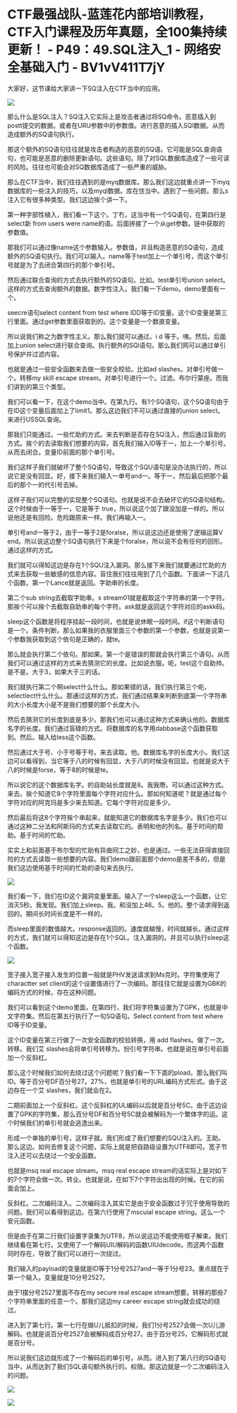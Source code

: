 # CTF最强战队-蓝莲花内部培训教程，CTF入门课程及历年真题，全100集持续更新！ - P49：49.SQL注入_1 - 网络安全基础入门 - BV1vV411T7jY

大家好，这节课给大家讲一下SQ注入在CTF当中的应用。

![](img/0a2d9f0d7ea5e0eea9668321197ba7b6_1.png)

那么什么是SQL注入？SQ注入它实际上是攻击者通过将SQ命令。恶意插入到postt提交的数据。或者在URU参数中的参数值。进行恶意的插入SQl数据。从而造成额外的SQ语句执行。

那这个额外的SQ语句往往就是攻击者构造的恶意的SQ语。它可能是SQL查询语句，也可能是恶意的删除更新语句。这些语句。除了对SQL数据库造成了一些可读的风险。往往也可能会对SQ数据库造成了一些严重的威胁。

那么在CTF当中，我们往往遇到的是myq数据库。那么我们这边就重点讲一下myq数据库的一些注入的技巧，以及myql数据。库在住当中。遇到了一些问题。那么s注入它有很多种类型。我们这边挨个讲一下。

第一种字部性植入，我们看一下这个。丁冇。这当中有一个SQ语句，在第四行是select新 from users were name的语。后面拼接了一个从get参数。链中获取的参数值。

那我们可以通过像name这个参数输入。参数值，并且构造恶意的SQ语句，造成额外的SQ语句执行。我们可以输入。name等于test加上一个单引号，而这个单引号就是为了去闭合第四行的那个单引号。

然后通过联合查询的方式去执行额外的SQ语句。比如。test单引号union select。这样的方式去查询额外的数据。数字性注入。我们看一下demo。demo里面有一个。

seecre语句select content from test where IDD等于ID变量。这个ID变量是第三行里面。通过get参数里面获取到的。这个变量是一个数直变量。

所以说我们称之为数字性主义。那么我们就可以通过。i d 等于。咦。然后。后面加上union select进行联合查询。执行额外的SQl语句。那么我们网可以通过单引号保护并过滤内容。

也就是通过一些安全函数来去做一些安全校验。比如ad slashes。对单引号做一个。转移my skill escape stream。对单引号进行一个。过滤。布尔行蒙座。而我们讲到的第三个类型。

我们可以看一下，在这个demo当中。在第九行。有1个SQ语句，这个SQ语句由于在ID这个变量后面加上了limit1。那么这边我们不可以通过直接的union select。来进行USSQL查询。

那我们只能通过。一些忙助的方式。来去判断是否存在SQ注入，然后通过盲助的方式。挨个的去读取我们想要的内容。首先我们输入ID等于一，加上一个单引号。从而去闭合。变量ID前面的那个单引号。

我们这样子我们就破坏了整个SQ语句，导致这个SQU语句是没办法执行的，所以说它是没有回显。好，接下来我们输入一单号and一。等于一，然后最后把那个最后的那个一的代引号去掉。

这样子我们可以完整的实现整个SQ语句。也就是说不会去破坏它的SQ语句结构。这个时候由于一等于一，它是等于 true，所以说这个加了跟没加是一样的。所以说他还是有回险。危险跟原来一样。我们再输入一。

单引号and一等于2，由于一等于2是foralse，所以说这边还是使用了逻辑运算V end。所以说这边整个SQ语句执行下来是个foralse，所以说不会有任何的回形。通过这样的方式。

我们就可以得知这边是存在1个SQU注入漏洞。那么接下来我们就要通过忙助的方式来去获取一些敏感的信息内容。盲住我们往往用到了几个函数。下面讲一下这几个函数。第一个Lance就是返回。字助串的长度。

第二个sub string去截取字助串。s stream01就是截取这个字符串的第一个字符。那挨个可以挨个去截取自助串的每个字符。ask就是返回这个字符对应的askk码。

sleep这个函数是将程序挂起一段时间，也就是说休眠一段时间。if这个判断语句是一个。条件判断。那么如果我的衣服里面三个参数的第一个参数，也就是说第一个参数我获取到这个依句是正确的，就te。

那么就会执行第二个依句。那如果。第一个是错误的那就会执行第三个语句。从而我们可以通过这样的方式来去猜测它的长度。比如说衣服。呃，test这个自助帅。是不是。大于3，如果大于三的话。

我们就执行第二个啊select什么什么。那如果错的话，我们执行第三个呃， selectlect什么什么。那通过这样的方式，我们通过结果来判断到底第一个字符串的大小长度大小是不是我们想要的那个长度大小。

然后去猜测它的长度到底是多少。那我们也可以通过这种方式来确认他的。数据库名字的长度。我们通过盲碌的方式。将数据库的名字用dabbase这个函数获取到。然后。输入给less这个函数。

然后通过大于号、小于号等于号。来去读取。他。数据库名字的长度大小。我们这边可以看得到，当它等于八的时候有回显，大于八的时候没有回显。也就是说大于八的时候是forse，等于8的时候是te。

所以说它的这个数据库名字。的自助站长度就是8。我我嘢。可以通过这种方式。来去。挨个知道它8个字符里面每个字符对应什么。那如何知道呢？就是通过每个字符对应的阿克玛是多少来去知道。它每个字符对应是多少。

然后最后将这8个字符挨个串起来，就能知道它的数据库名字是多少。我们也可以通过这种二分法和阿斯玛的方式来去读取它的。表明和他的列名。基于时间的帮助。基于时间的忙助。

实实上和前面基于布尔型的忙助有异曲同工之妙，也是通过。一些无法获得直接回险的方式去读取一些想要的内容。我们demo跟前面那个demo是差不多的，但是我们这边使用基于时间的忙助的语句来去执行。



![](img/0a2d9f0d7ea5e0eea9668321197ba7b6_3.png)

我们看一下，我们在ID这个漏洞变量里面。输入了一个sleep这么一个函数，让它消灭5秒。我发现。我们加上sleep。我。和没加上46。5。他的。整个请求得到返回的。期间长时间长度是不一样的。

而sleep里面的数值越大。response返回的。速度就越慢，时间就越长。通过这样的方式，我们就可以得知这边是存在1个SQL。注入漏洞的。并且可以执行sleep这个函数。



![](img/0a2d9f0d7ea5e0eea9668321197ba7b6_5.png)

宽子接入宽子接入发生的位置一般就是PHV发送请求到Ms克时。字符集使用了charactter set client的这个设置值进行了一次编码。那往往它就是设置为GBK的编码方式的时候，存在这种问题。

我们可以看到这个demo里面，在第四行，我们将字符集设置为了GPK，也就是中文字符集。然后在第五行执行了一句SQ语句。Select content from test where ID等于ID变量。

这个ID变量在第三行做了一次安全函数的校验转换，用 add flashes。做了一次。转移。我们艾 slashes会将单引号转移为。扮引号字符串。也就是说在单引号前面加一个反斜杠。

那么这个时候我们如何去绕过这个问题呢？我们看一下下面的pload。那么我们叫ID。等于百分号DF百分号27。27%，也就是单引号的URL编码方式形式。由于这边存在一个艾 slashes，我们就会在2。

二期前面加上一个反斜杠。这个反斜杠的UL编码以后就是百分号5C。由于这边设置了GPK的字符集，那么百分号DF和百分号5C就会被解码为一个繁体字的运。这个时候我们的单引号就会逃逸出来。

形成一个单独的单引号，这样子就。我们形成了我们想要的SQU注入的。王助。那么这边。如何去修复这个问题，实际上就是把自路级设置为UTF8即可。宽子节注入还可以去绕过一个安全函数。

也就是msq real escape stream。msq real escape stream的话实际上是对如下的7个字符会做一次。转业。也就是说，在如下7个字符出出现的时候。在它的前面会加上。

反斜杠。二次编码注入。二次编码注入其实它是由于安全函数过于冗于使用导致的问题。我们可以看得到这边。在第六行使用了mscuial escape string。这么一个安元函数。

但是由于在第二行我们设置字录集为UTF8，所以说这边不能使用框子解束。我们继续看在第七行。又使用了一个解码UIU解码的函数UIUdecode。而这两个函数同时存在，导致了我们可以进行一次绕过。

我们输入的payload的变量就是ID等于1分号2527and一等于1分号23。重点就在于第一个输入。变量就是10分号2527。

由于1摆分号2527里面不存在my secure real escape stream想要。转移的那些7个字符串里面的任意一个。那我们这边my career escape string就会成功的绕过。

进入到了第七行。第一七行在做U儿抵扣的时候，我们1分号2527会做一次U儿游解码。也就是说百分号2527会被解码成百分号27。由于百分号25，它解码形式就是百分号。

所以说我们这边就形成了一个解码后的单引号。从而。进入到了第八行的SQ语句当中，从而达到了我们SQL语句额外执行的。权限。那这边就是一个二次编码注入的问题。



![](img/0a2d9f0d7ea5e0eea9668321197ba7b6_7.png)

![](img/0a2d9f0d7ea5e0eea9668321197ba7b6_8.png)